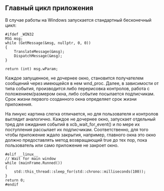 ## Главный цикл приложения

В случае работы на Windows запускается стандартный бесконечный цикл:

    #ifdef _WIN32
    MSG msg;
    while (GetMessage(&msg, nullptr, 0, 0))
    {
        TranslateMessage(&msg);
        DispatchMessage(&msg);
    }

    return (int) msg.wParam;

Каждое запущенное, не дочернее окно, становится получателем сообщений через имеющейся в нем wnd_proc. Далее, в зависимости от типа события, производится либо перерисовка контролов, работа с положением/размером окна, либо событие посылается подписчикам. Срок жизни первого созданного окна определяет срок жизни приложения.

На линукс картина слегка отличается, но для пользователя и контролов выглядит аналогично. Каждое не дочернее окно, запускает отдельный тред для ожидания событий в xcb_wait_for_event() и по мере их поступления рассылает их подписчикам. Соответственно, для того чтобы приложение ждало закрытия, например, главного окна это окно должно предоставлять метод возвращающий true до тех пор, пока пользователь или само приложение не закроет окно.

    #elif __linux__
    // Wait for main window
    while (mainFrame.Runned())
    {
        std::this_thread::sleep_for(std::chrono::milliseconds(100));
    }
    return 0;
    #endif
